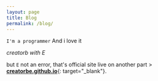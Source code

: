 ```yaml
---
layout: page
title: Blog
permalink: /blog/
---
```


`I'm a programmer` And i love it

_creatorb with E_

but `E` not an error, that's official site live on another part > [**creatorbe.github.io**](https://creatorbe.github.io){: target="_blank"}.
